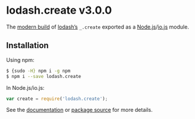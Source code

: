 # lodash.create v3.0.0

The [modern build](https://github.com/lodash/lodash/wiki/Build-Differences) of [lodash’s](https://lodash.com/) `_.create` exported as a [Node.js](http://nodejs.org/)/[io.js](https://iojs.org/) module.

## Installation

Using npm:

```bash
$ {sudo -H} npm i -g npm
$ npm i --save lodash.create
```

In Node.js/io.js:

```js
var create = require('lodash.create');
```

See the [documentation](https://lodash.com/docs#create) or [package source](https://github.com/lodash/lodash/blob/3.0.0-npm-packages/lodash.create) for more details.
